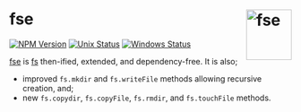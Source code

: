 # fse [<img src="https://cdn.worldvectorlogo.com/logos/nodejs-icon.svg" alt="fse" width="81" height="90" align="right">][fse]

[![NPM Version][npm-img]][npm-url]
[![Unix Status][cli-img]][cli-url]
[![Windows Status][win-img]][win-url]

[fse] is [fs] then-ified, extended, and dependency-free. It is also;

- improved `fs.mkdir` and `fs.writeFile` methods allowing recursive creation, and;
- new `fs.copydir`, `fs.copyFile`, `fs.rmdir`, and `fs.touchFile` methods.

[fse]: https://github.com/jonathantneal/fse
[fs]: https://nodejs.org/api/fs.html

[npm-url]: https://www.npmjs.com/package/fse
[npm-img]: https://img.shields.io/npm/v/fse.svg
[cli-url]: https://travis-ci.org/jonathantneal/fse
[cli-img]: https://img.shields.io/travis/jonathantneal/fse.svg
[win-url]: https://ci.appveyor.com/project/jonathantneal/fse
[win-img]: https://img.shields.io/appveyor/ci/jonathantneal/fse.svg
